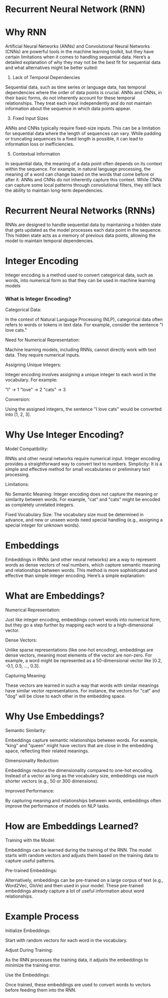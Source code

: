# Recurrent Neural Network (RNN)

# Why RNN

Artificial Neural Networks (ANNs) and Convolutional Neural Networks (CNNs) are powerful tools in the machine learning toolkit, but they have certain limitations when it comes to handling sequential data. Here’s a detailed explanation of why they may not be the best fit for sequential data and what alternatives might be better suited:

1. Lack of Temporal Dependencies

   
Sequential data, such as time series or language data, has temporal dependencies where the order of data points is crucial. ANNs and CNNs, in their basic forms, do not inherently account for these temporal relationships. They treat each input independently and do not maintain information about the sequence in which data points appear.

3. Fixed Input Sizes

   
ANNs and CNNs typically require fixed-size inputs. This can be a limitation for sequential data where the length of sequences can vary. While padding or truncating sequences to a fixed length is possible, it can lead to information loss or inefficiencies.

5. Contextual Information

   
In sequential data, the meaning of a data point often depends on its context within the sequence. For example, in natural language processing, the meaning of a word can change based on the words that come before or after it. ANNs and CNNs do not inherently capture this context. While CNNs can capture some local patterns through convolutional filters, they still lack the ability to maintain long-term dependencies.

# Recurrent Neural Networks (RNNs)
RNNs are designed to handle sequential data by maintaining a hidden state that gets updated as the model processes each data point in the sequence. This hidden state acts as a memory of previous data points, allowing the model to maintain temporal dependencies.

# Integer Encoding

Integer encoding is a method used to convert categorical data, such as words, into numerical form so that they can be used in machine learning models


###  What is Integer Encoding?



Categorical Data: 

In the context of Natural Language Processing (NLP), categorical data often refers to words or tokens in text data. For example, consider the sentence "I love cats."


Need for Numerical Representation:

Machine learning models, including RNNs, cannot directly work with text data. They require numerical inputs.


Assigning Unique Integers: 

Integer encoding involves assigning a unique integer to each word in the vocabulary. For example:


"I" -> 1
"love" -> 2
"cats" -> 3


Conversion:

Using the assigned integers, the sentence "I love cats" would be converted into [1, 2, 3].



# Why Use Integer Encoding?  

Model Compatibility: 

RNNs and other neural networks require numerical input. Integer encoding provides a straightforward way to convert text to numbers.
Simplicity: It is a simple and effective method for small vocabularies or preliminary text processing.

Limitations:


No Semantic Meaning: Integer encoding does not capture the meaning or similarity between words. For example, "cat" and "cats" might be encoded as completely unrelated integers.


Fixed Vocabulary Size: The vocabulary size must be determined in advance, and new or unseen words need special handling (e.g., assigning a special integer for unknown words).


# Embeddings

Embeddings in RNNs (and other neural networks) are a way to represent words as dense vectors of real numbers, which capture semantic meaning and relationships between words. This method is more sophisticated and effective than simple integer encoding. Here’s a simple explanation:


# What are Embeddings? 


Numerical Representation: 

Just like integer encoding, embeddings convert words into numerical form, but they go a step further by mapping each word to a high-dimensional vector.


Dense Vectors: 

Unlike sparse representations (like one-hot encoding), embeddings are dense vectors, meaning most elements of the vector are non-zero. For example, a word might be represented as a 50-dimensional vector like [0.2, -0.1, 0.5, ..., 0.3].


Capturing Meaning: 

These vectors are learned in such a way that words with similar meanings have similar vector representations. For instance, the vectors for "cat" and "dog" will be close to each other in the embedding space.


# Why Use Embeddings?


Semantic Similarity: 

Embeddings capture semantic relationships between words. For example, "king" and "queen" might have vectors that are close in the embedding space, reflecting their related meanings.



Dimensionality Reduction: 

Embeddings reduce the dimensionality compared to one-hot encoding. Instead of a vector as long as the vocabulary size, embeddings use much shorter vectors (e.g., 50 or 300 dimensions).



Improved Performance: 

By capturing meaning and relationships between words, embeddings often improve the performance of models on NLP tasks.



# How are Embeddings Learned?

Training with the Model: 

Embeddings can be learned during the training of the RNN. The model starts with random vectors and adjusts them based on the training data to capture useful patterns.


Pre-trained Embeddings: 

Alternatively, embeddings can be pre-trained on a large corpus of text (e.g., Word2Vec, GloVe) and then used in your model. These pre-trained embeddings already capture a lot of useful information about word relationships.


# Example Process

Initialize Embeddings: 


Start with random vectors for each word in the vocabulary.


Adjust During Training: 

As the RNN processes the training data, it adjusts the embeddings to minimize the training error.


Use the Embeddings: 

Once trained, these embeddings are used to convert words to vectors before feeding them into the RNN.

